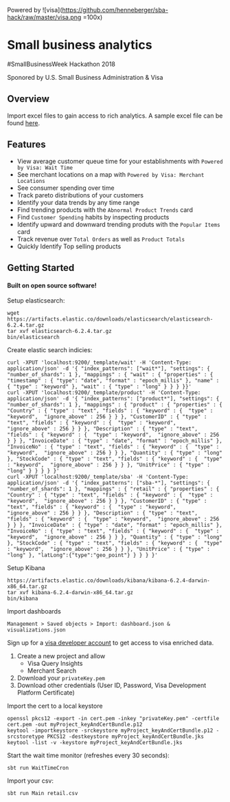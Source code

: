 Powered by ![visa](https://github.com/henneberger/sba-hack/raw/master/visa.png =100x)

# Small business analytics

 \#SmallBusinessWeek Hackathon 2018

Sponored by U.S. Small Business Administration & Visa


## Overview
Import excel files to gain access to rich analytics. A sample excel file can be found [here](https://github.com/henneberger/sba-hack/blob/master/retail.csv).


## Features
* View average customer queue time for your establishments with `Powered by Visa: Wait Time`
* See merchant locations on a map with `Powered by Visa: Merchant Locations`
* See consumer spending over time
* Track pareto distributions of your customers
* Identify your data trends by any time range
* Find trending products with the `Abnormal Product Trends` card
* Find `Customer Spending` habits by inspecting products
* Identify upward and downward trending produts with the `Popular Items` card
* Track revenue over `Total Orders` as well as `Product Totals`
* Quickly Identify Top selling products

## Getting Started
#### Built on open source software!

Setup elasticsearch:
```
wget https://artifacts.elastic.co/downloads/elasticsearch/elasticsearch-6.2.4.tar.gz
tar xvf elasticsearch-6.2.4.tar.gz
bin/elasticsearch
```

Create elastic search indicies:
```
curl -XPUT 'localhost:9200/_template/wait' -H 'Content-Type: application/json' -d '{ "index_patterns": ["wait*"], "settings": { "number_of_shards": 1 }, "mappings" : { "wait" : { "properties" : { "timestamp" : { "type": "date", "format" : "epoch_millis" }, "name" : { "type" : "keyword" }, "wait" : { "type" : "long" } } } }}'
curl -XPUT 'localhost:9200/_template/product' -H 'Content-Type: application/json' -d '{ "index_patterns": ["product*"], "settings": { "number_of_shards": 1 }, "mappings" : { "product" : { "properties" : { "Country" : { "type" : "text", "fields" : { "keyword" : {  "type" : "keyword",  "ignore_above" : 256 } } }, "CustomerID" : { "type" : "text", "fields" : { "keyword" : {  "type" : "keyword",  "ignore_above" : 256 } } }, "Description" : { "type" : "text", "fields" : { "keyword" : {  "type" : "keyword",  "ignore_above" : 256 } } }, "InvoiceDate" : { "type" : "date", "format" : "epoch_millis" }, "InvoiceNo" : { "type" : "text", "fields" : { "keyword" : {  "type" : "keyword",  "ignore_above" : 256 } } }, "Quantity" : { "type" : "long" }, "StockCode" : { "type" : "text", "fields" : { "keyword" : {  "type" : "keyword",  "ignore_above" : 256 } } }, "UnitPrice" : { "type" : "long" } } } } }'
curl -XPUT 'localhost:9200/_template/sba' -H 'Content-Type: application/json' -d '{ "index_patterns": ["sba-*"], "settings": { "number_of_shards": 1 }, "mappings" : { "retail" : { "properties" : { "Country" : { "type" : "text", "fields" : { "keyword" : {  "type" : "keyword",  "ignore_above" : 256 } } }, "CustomerID" : { "type" : "text", "fields" : { "keyword" : {  "type" : "keyword",  "ignore_above" : 256 } } }, "Description" : { "type" : "text", "fields" : { "keyword" : {  "type" : "keyword",  "ignore_above" : 256 } } }, "InvoiceDate" : { "type" : "date", "format" : "epoch_millis" }, "InvoiceNo" : { "type" : "text", "fields" : { "keyword" : {  "type" : "keyword",  "ignore_above" : 256 } } }, "Quantity" : { "type" : "long" }, "StockCode" : { "type" : "text", "fields" : { "keyword" : {  "type" : "keyword",  "ignore_above" : 256 } } }, "UnitPrice" : { "type" : "long" }, "latLong":{"type":"geo_point"} } } } }'
```

Setup Kibana
```
https://artifacts.elastic.co/downloads/kibana/kibana-6.2.4-darwin-x86_64.tar.gz
tar xvf kibana-6.2.4-darwin-x86_64.tar.gz
bin/kibana
```

Import dashboards
```
Management > Saved objects > Import: dashboard.json & visualizations.json
```

Sign up for a [visa developer account](https://developer.visa.com/portal/#login) to get access to visa enriched data.

1. Create a new project and allow
    * Visa Query Insights
    * Merchant Search
1. Download your `privateKey.pem`
1. Download other credentials (User ID, Password, Visa Development Platform Certificate)

Import the cert to a local keystore
```
openssl pkcs12 -export -in cert.pem -inkey "privateKey.pem" -certfile cert.pem -out myProject_keyAndCertBundle.p12
keytool -importkeystore -srckeystore myProject_keyAndCertBundle.p12 -srcstoretype PKCS12 -destkeystore myProject_keyAndCertBundle.jks
keytool -list -v -keystore myProject_keyAndCertBundle.jks
```


Start the wait time monitor (refreshes every 30 seconds):
```
sbt run WaitTimeCron
```

Import your csv:
```
sbt run Main retail.csv
```